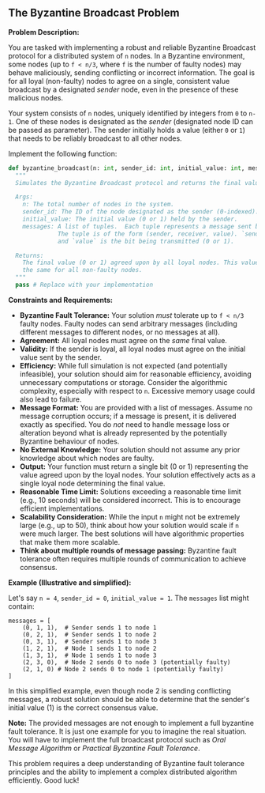 ## The Byzantine Broadcast Problem

**Problem Description:**

You are tasked with implementing a robust and reliable Byzantine Broadcast protocol for a distributed system of `n` nodes. In a Byzantine environment, some nodes (up to `f < n/3`, where `f` is the number of faulty nodes) may behave maliciously, sending conflicting or incorrect information. The goal is for all loyal (non-faulty) nodes to agree on a single, consistent value broadcast by a designated *sender* node, even in the presence of these malicious nodes.

Your system consists of `n` nodes, uniquely identified by integers from `0` to `n-1`. One of these nodes is designated as the *sender* (designated node ID can be passed as parameter). The sender initially holds a value (either `0` or `1`) that needs to be reliably broadcast to all other nodes.

Implement the following function:

```python
def byzantine_broadcast(n: int, sender_id: int, initial_value: int, messages: list[tuple[int, int, int]]):
  """
  Simulates the Byzantine Broadcast protocol and returns the final value agreed upon by all loyal nodes.

  Args:
    n: The total number of nodes in the system.
    sender_id: The ID of the node designated as the sender (0-indexed).
    initial_value: The initial value (0 or 1) held by the sender.
    messages: A list of tuples.  Each tuple represents a message sent between nodes.
              The tuple is of the form (sender, receiver, value). `sender` and `receiver` are node IDs,
              and `value` is the bit being transmitted (0 or 1).

  Returns:
    The final value (0 or 1) agreed upon by all loyal nodes. This value should be
    the same for all non-faulty nodes.
  """
  pass # Replace with your implementation
```

**Constraints and Requirements:**

*   **Byzantine Fault Tolerance:** Your solution *must* tolerate up to `f < n/3` faulty nodes. Faulty nodes can send arbitrary messages (including different messages to different nodes, or no messages at all).
*   **Agreement:** All loyal nodes must agree on the *same* final value.
*   **Validity:** If the sender is loyal, all loyal nodes must agree on the initial value sent by the sender.
*   **Efficiency:** While full simulation is not expected (and potentially infeasible), your solution should aim for reasonable efficiency, avoiding unnecessary computations or storage.  Consider the algorithmic complexity, especially with respect to `n`.  Excessive memory usage could also lead to failure.
*   **Message Format:**  You are provided with a list of messages. Assume no message corruption occurs; if a message is present, it is delivered exactly as specified.  You do *not* need to handle message loss or alteration beyond what is already represented by the potentially Byzantine behaviour of nodes.
*   **No External Knowledge:** Your solution should not assume any prior knowledge about which nodes are faulty.
*   **Output:** Your function must return a single bit (0 or 1) representing the value agreed upon by the loyal nodes.  Your solution effectively acts as a single loyal node determining the final value.
*   **Reasonable Time Limit:** Solutions exceeding a reasonable time limit (e.g., 10 seconds) will be considered incorrect. This is to encourage efficient implementations.
*   **Scalability Consideration:** While the input `n` might not be extremely large (e.g., up to 50), think about how your solution would scale if `n` were much larger.  The best solutions will have algorithmic properties that make them more scalable.
*   **Think about multiple rounds of message passing:**  Byzantine fault tolerance often requires multiple rounds of communication to achieve consensus.

**Example (Illustrative and simplified):**

Let's say `n = 4`, `sender_id = 0`, `initial_value = 1`.  The `messages` list might contain:

```
messages = [
    (0, 1, 1),  # Sender sends 1 to node 1
    (0, 2, 1),  # Sender sends 1 to node 2
    (0, 3, 1),  # Sender sends 1 to node 3
    (1, 2, 1),  # Node 1 sends 1 to node 2
    (1, 3, 1),  # Node 1 sends 1 to node 3
    (2, 3, 0),  # Node 2 sends 0 to node 3 (potentially faulty)
    (2, 1, 0) # Node 2 sends 0 to node 1 (potentially faulty)
]
```

In this simplified example, even though node 2 is sending conflicting messages, a robust solution should be able to determine that the sender's initial value (1) is the correct consensus value.

**Note:** The provided messages are not enough to implement a full byzantine fault tolerance. It is just one example for you to imagine the real situation. You will have to implement the full broadcast protocol such as *Oral Message Algorithm* or *Practical Byzantine Fault Tolerance*.

This problem requires a deep understanding of Byzantine fault tolerance principles and the ability to implement a complex distributed algorithm efficiently. Good luck!
